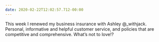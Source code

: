 ```yaml
---
date: 2020-02-22T12:02:57.712-00:00
---
```

This week I renewed my business insurance with Ashley @_withjack. Personal, informative and helpful customer service, and policies that are competitive and comprehensive. What’s not to love!?
